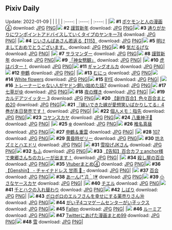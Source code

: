 ## Pixiv Daily
Update: 2022-01-09
|      |      |      |
| :----: | :----: | :----: |
|![](https://pixiv.microyu.workers.dev/c/240x480/img-master/img/2022/01/08/14/00/17/95380756_p0_master1200.jpg) **#1** [ポケモンと人の漫画④](https://www.pixiv.net/artworks/95380756) download: [JPG](https://pixiv.microyu.workers.dev/img-original/img/2022/01/08/14/00/17/95380756_p0.jpg) [PNG](https://pixiv.microyu.workers.dev/img-original/img/2022/01/08/14/00/17/95380756_p0.png)|![](https://pixiv.microyu.workers.dev/c/240x480/img-master/img/2022/01/07/00/00/02/95348539_p0_master1200.jpg) **#2** [謹賀新年](https://www.pixiv.net/artworks/95348539) download: [JPG](https://pixiv.microyu.workers.dev/img-original/img/2022/01/07/00/00/02/95348539_p0.jpg) [PNG](https://pixiv.microyu.workers.dev/img-original/img/2022/01/07/00/00/02/95348539_p0.png)|![](https://pixiv.microyu.workers.dev/c/240x480/img-master/img/2022/01/08/00/06/31/95370439_p0_master1200.jpg) **#3** [通りがかりにワンポイントアドバイスしていくタイプのヤンキー74](https://www.pixiv.net/artworks/95370439) download: [JPG](https://pixiv.microyu.workers.dev/img-original/img/2022/01/08/00/06/31/95370439_p0.jpg) [PNG](https://pixiv.microyu.workers.dev/img-original/img/2022/01/08/00/06/31/95370439_p0.png)|
|![](https://pixiv.microyu.workers.dev/c/240x480/img-master/img/2022/01/08/11/05/58/95377978_p0_master1200.jpg) **#4** [じいさんばあさん若返る【115】](https://www.pixiv.net/artworks/95377978) download: [JPG](https://pixiv.microyu.workers.dev/img-original/img/2022/01/08/11/05/58/95377978_p0.jpg) [PNG](https://pixiv.microyu.workers.dev/img-original/img/2022/01/08/11/05/58/95377978_p0.png)|![](https://pixiv.microyu.workers.dev/c/240x480/img-master/img/2022/01/07/12/00/02/95356471_p0_master1200.jpg) **#5** [明けましておめでとうございます。](https://www.pixiv.net/artworks/95356471) download: [JPG](https://pixiv.microyu.workers.dev/img-original/img/2022/01/07/12/00/02/95356471_p0.jpg) [PNG](https://pixiv.microyu.workers.dev/img-original/img/2022/01/07/12/00/02/95356471_p0.png)|![](https://pixiv.microyu.workers.dev/c/240x480/img-master/img/2022/01/07/00/00/09/95348611_p0_master1200.jpg) **#6** [気だるげな](https://www.pixiv.net/artworks/95348611) download: [JPG](https://pixiv.microyu.workers.dev/img-original/img/2022/01/07/00/00/09/95348611_p0.jpg) [PNG](https://pixiv.microyu.workers.dev/img-original/img/2022/01/07/00/00/09/95348611_p0.png)|
|![](https://pixiv.microyu.workers.dev/c/240x480/img-master/img/2022/01/07/19/44/43/95363597_p0_master1200.jpg) **#7** [サラマンダー](https://www.pixiv.net/artworks/95363597) download: [JPG](https://pixiv.microyu.workers.dev/img-original/img/2022/01/07/19/44/43/95363597_p0.jpg) [PNG](https://pixiv.microyu.workers.dev/img-original/img/2022/01/07/19/44/43/95363597_p0.png)|![](https://pixiv.microyu.workers.dev/c/240x480/img-master/img/2022/01/07/17/07/45/95360394_p0_master1200.jpg) **#8** [謹賀新年](https://www.pixiv.net/artworks/95360394) download: [JPG](https://pixiv.microyu.workers.dev/img-original/img/2022/01/07/17/07/45/95360394_p0.jpg) [PNG](https://pixiv.microyu.workers.dev/img-original/img/2022/01/07/17/07/45/95360394_p0.png)|![](https://pixiv.microyu.workers.dev/c/240x480/img-master/img/2022/01/07/18/09/16/95361585_p0_master1200.jpg) **#9** [「神女劈観」](https://www.pixiv.net/artworks/95361585) download: [JPG](https://pixiv.microyu.workers.dev/img-original/img/2022/01/07/18/09/16/95361585_p0.jpg) [PNG](https://pixiv.microyu.workers.dev/img-original/img/2022/01/07/18/09/16/95361585_p0.png)|
|![](https://pixiv.microyu.workers.dev/c/240x480/img-master/img/2022/01/07/07/30/00/95353954_p0_master1200.jpg) **#10** [虎はバター！](https://www.pixiv.net/artworks/95353954) download: [JPG](https://pixiv.microyu.workers.dev/img-original/img/2022/01/07/07/30/00/95353954_p0.jpg) [PNG](https://pixiv.microyu.workers.dev/img-original/img/2022/01/07/07/30/00/95353954_p0.png)|![](https://pixiv.microyu.workers.dev/c/240x480/img-master/img/2022/01/07/00/03/20/95348779_p0_master1200.jpg) **#11** [ギャングオルカ](https://www.pixiv.net/artworks/95348779) download: [JPG](https://pixiv.microyu.workers.dev/img-original/img/2022/01/07/00/03/20/95348779_p0.jpg) [PNG](https://pixiv.microyu.workers.dev/img-original/img/2022/01/07/00/03/20/95348779_p0.png)|![](https://pixiv.microyu.workers.dev/c/240x480/img-master/img/2022/01/07/02/46/26/95351785_p0_master1200.jpg) **#12** [申鶴](https://www.pixiv.net/artworks/95351785) download: [JPG](https://pixiv.microyu.workers.dev/img-original/img/2022/01/07/02/46/26/95351785_p0.jpg) [PNG](https://pixiv.microyu.workers.dev/img-original/img/2022/01/07/02/46/26/95351785_p0.png)|
|![](https://pixiv.microyu.workers.dev/c/240x480/img-master/img/2022/01/07/00/07/14/95348912_p0_master1200.jpg) **#13** [むにっ](https://www.pixiv.net/artworks/95348912) download: [JPG](https://pixiv.microyu.workers.dev/img-original/img/2022/01/07/00/07/14/95348912_p0.jpg) [PNG](https://pixiv.microyu.workers.dev/img-original/img/2022/01/07/00/07/14/95348912_p0.png)|![](https://pixiv.microyu.workers.dev/c/240x480/img-master/img/2022/01/08/00/00/03/95370069_p0_master1200.jpg) **#14** [White flowers](https://www.pixiv.net/artworks/95370069) download: [JPG](https://pixiv.microyu.workers.dev/img-original/img/2022/01/08/00/00/03/95370069_p0.jpg) [PNG](https://pixiv.microyu.workers.dev/img-original/img/2022/01/08/00/00/03/95370069_p0.png)|![](https://pixiv.microyu.workers.dev/c/240x480/img-master/img/2022/01/07/19/10/24/95362875_p0_master1200.jpg) **#15** [BYE](https://www.pixiv.net/artworks/95362875) download: [JPG](https://pixiv.microyu.workers.dev/img-original/img/2022/01/07/19/10/24/95362875_p0.jpg) [PNG](https://pixiv.microyu.workers.dev/img-original/img/2022/01/07/19/10/24/95362875_p0.png)|
|![](https://pixiv.microyu.workers.dev/c/240x480/img-master/img/2022/01/08/23/47/04/95393710_p0_master1200.jpg) **#16** [トレーナーじゃない人がヤドン飼い始めた話7](https://www.pixiv.net/artworks/95393710) download: [JPG](https://pixiv.microyu.workers.dev/img-original/img/2022/01/08/23/47/04/95393710_p0.jpg) [PNG](https://pixiv.microyu.workers.dev/img-original/img/2022/01/08/23/47/04/95393710_p0.png)|![](https://pixiv.microyu.workers.dev/c/240x480/img-master/img/2022/01/07/20/30/01/95364648_p0_master1200.jpg) **#17** [七草がゆ](https://www.pixiv.net/artworks/95364648) download: [JPG](https://pixiv.microyu.workers.dev/img-original/img/2022/01/07/20/30/01/95364648_p0.jpg) [PNG](https://pixiv.microyu.workers.dev/img-original/img/2022/01/07/20/30/01/95364648_p0.png)|![](https://pixiv.microyu.workers.dev/c/240x480/img-master/img/2022/01/08/00/00/05/95370086_p0_master1200.jpg) **#18** [夜の輝き](https://www.pixiv.net/artworks/95370086) download: [JPG](https://pixiv.microyu.workers.dev/img-original/img/2022/01/08/00/00/05/95370086_p0.jpg) [PNG](https://pixiv.microyu.workers.dev/img-original/img/2022/01/08/00/00/05/95370086_p0.png)|
|![](https://pixiv.microyu.workers.dev/c/240x480/img-master/img/2022/01/08/00/03/25/95370329_p0_master1200.jpg) **#19** [カルデアツイッター 3](https://www.pixiv.net/artworks/95370329) download: [JPG](https://pixiv.microyu.workers.dev/img-original/img/2022/01/08/00/03/25/95370329_p0.jpg) [PNG](https://pixiv.microyu.workers.dev/img-original/img/2022/01/08/00/03/25/95370329_p0.png)|![](https://pixiv.microyu.workers.dev/c/240x480/img-master/img/2022/01/08/12/26/58/95379388_p0_master1200.jpg) **#20** [【創作百合】色々百合まとめ20](https://www.pixiv.net/artworks/95379388) download: [JPG](https://pixiv.microyu.workers.dev/img-original/img/2022/01/08/12/26/58/95379388_p0.jpg) [PNG](https://pixiv.microyu.workers.dev/img-original/img/2022/01/08/12/26/58/95379388_p0.png)|![](https://pixiv.microyu.workers.dev/c/240x480/img-master/img/2022/01/07/12/00/02/95356472_p0_master1200.jpg) **#21** [『嫁いできた嫁が愛想笑いばかりしてる』4巻が本日発売です！](https://www.pixiv.net/artworks/95356472) download: [JPG](https://pixiv.microyu.workers.dev/img-original/img/2022/01/07/12/00/02/95356472_p0.jpg) [PNG](https://pixiv.microyu.workers.dev/img-original/img/2022/01/07/12/00/02/95356472_p0.png)|
|![](https://pixiv.microyu.workers.dev/c/240x480/img-master/img/2022/01/08/09/00/01/95376659_p0_master1200.jpg) **#22** [個人メモ：指先](https://www.pixiv.net/artworks/95376659) download: [JPG](https://pixiv.microyu.workers.dev/img-original/img/2022/01/08/09/00/01/95376659_p0.jpg) [PNG](https://pixiv.microyu.workers.dev/img-original/img/2022/01/08/09/00/01/95376659_p0.png)|![](https://pixiv.microyu.workers.dev/c/240x480/img-master/img/2022/01/07/03/48/56/95352345_p0_master1200.jpg) **#23** [コヤンスカヤ](https://www.pixiv.net/artworks/95352345) download: [JPG](https://pixiv.microyu.workers.dev/img-original/img/2022/01/07/03/48/56/95352345_p0.jpg) [PNG](https://pixiv.microyu.workers.dev/img-original/img/2022/01/07/03/48/56/95352345_p0.png)|![](https://pixiv.microyu.workers.dev/c/240x480/img-master/img/2022/01/07/00/00/05/95348580_p0_master1200.jpg) **#24** [八重神子🌸](https://www.pixiv.net/artworks/95348580) download: [JPG](https://pixiv.microyu.workers.dev/img-original/img/2022/01/07/00/00/05/95348580_p0.jpg) [PNG](https://pixiv.microyu.workers.dev/img-original/img/2022/01/07/00/00/05/95348580_p0.png)|
|![](https://pixiv.microyu.workers.dev/c/240x480/img-master/img/2022/01/07/00/00/04/95348553_p0_master1200.jpg) **#25** [❄️](https://www.pixiv.net/artworks/95348553) download: [JPG](https://pixiv.microyu.workers.dev/img-original/img/2022/01/07/00/00/04/95348553_p0.jpg) [PNG](https://pixiv.microyu.workers.dev/img-original/img/2022/01/07/00/00/04/95348553_p0.png)|![](https://pixiv.microyu.workers.dev/c/240x480/img-master/img/2022/01/07/09/30/42/95355020_p0_master1200.jpg) **#26** [椎名真昼](https://www.pixiv.net/artworks/95355020) download: [JPG](https://pixiv.microyu.workers.dev/img-original/img/2022/01/07/09/30/42/95355020_p0.jpg) [PNG](https://pixiv.microyu.workers.dev/img-original/img/2022/01/07/09/30/42/95355020_p0.png)|![](https://pixiv.microyu.workers.dev/c/240x480/img-master/img/2022/01/07/00/35/00/95349616_p0_master1200.jpg) **#27** [申鶴＆重雲](https://www.pixiv.net/artworks/95349616) download: [JPG](https://pixiv.microyu.workers.dev/img-original/img/2022/01/07/00/35/00/95349616_p0.jpg) [PNG](https://pixiv.microyu.workers.dev/img-original/img/2022/01/07/00/35/00/95349616_p0.png)|
|![](https://pixiv.microyu.workers.dev/c/240x480/img-master/img/2022/01/07/21/17/13/95365793_p0_master1200.jpg) **#28** [107](https://www.pixiv.net/artworks/95365793) download: [JPG](https://pixiv.microyu.workers.dev/img-original/img/2022/01/07/21/17/13/95365793_p0.jpg) [PNG](https://pixiv.microyu.workers.dev/img-original/img/2022/01/07/21/17/13/95365793_p0.png)|![](https://pixiv.microyu.workers.dev/c/240x480/img-master/img/2022/01/08/22/45/46/95391966_p0_master1200.jpg) **#29** [黄昏時ゼリー](https://www.pixiv.net/artworks/95391966) download: [JPG](https://pixiv.microyu.workers.dev/img-original/img/2022/01/08/22/45/46/95391966_p0.jpg) [PNG](https://pixiv.microyu.workers.dev/img-original/img/2022/01/08/22/45/46/95391966_p0.png)|![](https://pixiv.microyu.workers.dev/c/240x480/img-master/img/2022/01/07/23/59/15/95370000_p0_master1200.jpg) **#30** [坊ネズミとハエドリ](https://www.pixiv.net/artworks/95370000) download: [JPG](https://pixiv.microyu.workers.dev/img-original/img/2022/01/07/23/59/15/95370000_p0.jpg) [PNG](https://pixiv.microyu.workers.dev/img-original/img/2022/01/07/23/59/15/95370000_p0.png)|
|![](https://pixiv.microyu.workers.dev/c/240x480/img-master/img/2022/01/08/17/39/59/95371021_p0_master1200.jpg) **#31** [雪投げJKさん](https://www.pixiv.net/artworks/95371021) download: [JPG](https://pixiv.microyu.workers.dev/img-original/img/2022/01/08/17/39/59/95371021_p0.jpg) [PNG](https://pixiv.microyu.workers.dev/img-original/img/2022/01/08/17/39/59/95371021_p0.png)|![](https://pixiv.microyu.workers.dev/c/240x480/img-master/img/2022/01/07/00/00/14/95348657_p0_master1200.jpg) **#32** [もふ](https://www.pixiv.net/artworks/95348657) download: [JPG](https://pixiv.microyu.workers.dev/img-original/img/2022/01/07/00/00/14/95348657_p0.jpg) [PNG](https://pixiv.microyu.workers.dev/img-original/img/2022/01/07/00/00/14/95348657_p0.png)|![](https://pixiv.microyu.workers.dev/c/240x480/img-master/img/2022/01/07/19/54/24/95363823_p0_master1200.jpg) **#33** [【告知】百合カフェanchor様で東郷さんちのカレーが出ます！](https://www.pixiv.net/artworks/95363823) download: [JPG](https://pixiv.microyu.workers.dev/img-original/img/2022/01/07/19/54/24/95363823_p0.jpg) [PNG](https://pixiv.microyu.workers.dev/img-original/img/2022/01/07/19/54/24/95363823_p0.png)|
|![](https://pixiv.microyu.workers.dev/c/240x480/img-master/img/2022/01/08/01/34/25/95372472_p0_master1200.jpg) **#34** [殺し屋の百合](https://www.pixiv.net/artworks/95372472) download: [JPG](https://pixiv.microyu.workers.dev/img-original/img/2022/01/08/01/34/25/95372472_p0.jpg) [PNG](https://pixiv.microyu.workers.dev/img-original/img/2022/01/08/01/34/25/95372472_p0.png)|![](https://pixiv.microyu.workers.dev/c/240x480/img-master/img/2022/01/07/22/37/52/95367774_p0_master1200.jpg) **#35** [Vtuberまとめ④](https://www.pixiv.net/artworks/95367774) download: [JPG](https://pixiv.microyu.workers.dev/img-original/img/2022/01/07/22/37/52/95367774_p0.jpg) [PNG](https://pixiv.microyu.workers.dev/img-original/img/2022/01/07/22/37/52/95367774_p0.png)|![](https://pixiv.microyu.workers.dev/c/240x480/img-master/img/2022/01/08/06/00/00/95375248_p0_master1200.jpg) **#36** [【Genshin】  - チャイナドレス 甘雨 🐑 -](https://www.pixiv.net/artworks/95375248) download: [JPG](https://pixiv.microyu.workers.dev/img-original/img/2022/01/08/06/00/00/95375248_p0.jpg) [PNG](https://pixiv.microyu.workers.dev/img-original/img/2022/01/08/06/00/00/95375248_p0.png)|
|![](https://pixiv.microyu.workers.dev/c/240x480/img-master/img/2022/01/08/11/43/27/95378682_p0_master1200.jpg) **#37** [百合](https://www.pixiv.net/artworks/95378682) download: [JPG](https://pixiv.microyu.workers.dev/img-original/img/2022/01/08/11/43/27/95378682_p0.jpg) [PNG](https://pixiv.microyu.workers.dev/img-original/img/2022/01/08/11/43/27/95378682_p0.png)|![](https://pixiv.microyu.workers.dev/c/240x480/img-master/img/2022/01/07/00/00/05/95348567_p0_master1200.jpg) **#38** [あーん(*´Д｀)💗](https://www.pixiv.net/artworks/95348567) download: [JPG](https://pixiv.microyu.workers.dev/img-original/img/2022/01/07/00/00/05/95348567_p0.jpg) [PNG](https://pixiv.microyu.workers.dev/img-original/img/2022/01/07/00/00/05/95348567_p0.png)|![](https://pixiv.microyu.workers.dev/c/240x480/img-master/img/2022/01/08/20/38/51/95388545_p0_master1200.jpg) **#39** [小さなヤースカヤ](https://www.pixiv.net/artworks/95388545) download: [JPG](https://pixiv.microyu.workers.dev/img-original/img/2022/01/08/20/38/51/95388545_p0.jpg) [PNG](https://pixiv.microyu.workers.dev/img-original/img/2022/01/08/20/38/51/95388545_p0.png)|
|![](https://pixiv.microyu.workers.dev/c/240x480/img-master/img/2022/01/07/00/00/10/95348621_p0_master1200.jpg) **#40** [チエル](https://www.pixiv.net/artworks/95348621) download: [JPG](https://pixiv.microyu.workers.dev/img-original/img/2022/01/07/00/00/10/95348621_p0.jpg) [PNG](https://pixiv.microyu.workers.dev/img-original/img/2022/01/07/00/00/10/95348621_p0.png)|![](https://pixiv.microyu.workers.dev/c/240x480/img-master/img/2022/01/07/23/47/51/95369699_p0_master1200.jpg) **#41** [千とハクの入れ替わり](https://www.pixiv.net/artworks/95369699) download: [JPG](https://pixiv.microyu.workers.dev/img-original/img/2022/01/07/23/47/51/95369699_p0.jpg) [PNG](https://pixiv.microyu.workers.dev/img-original/img/2022/01/07/23/47/51/95369699_p0.png)|![](https://pixiv.microyu.workers.dev/c/240x480/img-master/img/2022/01/07/16/51/49/95360121_p0_master1200.jpg) **#42** [しばり](https://www.pixiv.net/artworks/95360121) download: [JPG](https://pixiv.microyu.workers.dev/img-original/img/2022/01/07/16/51/49/95360121_p0.jpg) [PNG](https://pixiv.microyu.workers.dev/img-original/img/2022/01/07/16/51/49/95360121_p0.png)|
|![](https://pixiv.microyu.workers.dev/c/240x480/img-master/img/2022/01/07/19/48/08/95363675_p0_master1200.jpg) **#43** [ボロボロのエルフさんを幸せにする薬売りさん㉚](https://www.pixiv.net/artworks/95363675) download: [JPG](https://pixiv.microyu.workers.dev/img-original/img/2022/01/07/19/48/08/95363675_p0.jpg) [PNG](https://pixiv.microyu.workers.dev/img-original/img/2022/01/07/19/48/08/95363675_p0.png)|![](https://pixiv.microyu.workers.dev/c/240x480/img-master/img/2022/01/08/00/00/24/95370182_p0_master1200.jpg) **#44** [がい子4コマゲームセンターがい子ックス](https://www.pixiv.net/artworks/95370182) download: [JPG](https://pixiv.microyu.workers.dev/img-original/img/2022/01/08/00/00/24/95370182_p0.jpg) [PNG](https://pixiv.microyu.workers.dev/img-original/img/2022/01/08/00/00/24/95370182_p0.png)|![](https://pixiv.microyu.workers.dev/c/240x480/img-master/img/2022/01/08/00/02/02/95370272_p0_master1200.jpg) **#45** [Fallen](https://www.pixiv.net/artworks/95370272) download: [JPG](https://pixiv.microyu.workers.dev/img-original/img/2022/01/08/00/02/02/95370272_p0.jpg) [PNG](https://pixiv.microyu.workers.dev/img-original/img/2022/01/08/00/02/02/95370272_p0.png)|
|![](https://pixiv.microyu.workers.dev/c/240x480/img-master/img/2022/01/07/01/22/41/95350628_p0_master1200.jpg) **#46** [ルーミア](https://www.pixiv.net/artworks/95350628) download: [JPG](https://pixiv.microyu.workers.dev/img-original/img/2022/01/07/01/22/41/95350628_p0.jpg) [PNG](https://pixiv.microyu.workers.dev/img-original/img/2022/01/07/01/22/41/95350628_p0.png)|![](https://pixiv.microyu.workers.dev/c/240x480/img-master/img/2022/01/07/22/59/21/95368321_p0_master1200.jpg) **#47** [Twitterにあげた漫画まとめ99](https://www.pixiv.net/artworks/95368321) download: [JPG](https://pixiv.microyu.workers.dev/img-original/img/2022/01/07/22/59/21/95368321_p0.jpg) [PNG](https://pixiv.microyu.workers.dev/img-original/img/2022/01/07/22/59/21/95368321_p0.png)|![](https://pixiv.microyu.workers.dev/c/240x480/img-master/img/2022/01/08/22/58/01/95392297_p0_master1200.jpg) **#48** [雪](https://www.pixiv.net/artworks/95392297) download: [JPG](https://pixiv.microyu.workers.dev/img-original/img/2022/01/08/22/58/01/95392297_p0.jpg) [PNG](https://pixiv.microyu.workers.dev/img-original/img/2022/01/08/22/58/01/95392297_p0.png)|
